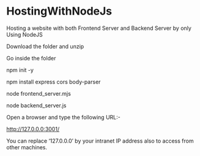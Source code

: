 # HostingWithNodeJs
Hosting a website with both Frontend Server and Backend Server 
by only Using NodeJS

Download the folder and unzip

Go inside the folder

npm init -y

npm install express cors body-parser

node frontend_server.mjs

node backend_server.js

Open a browser and type the following URL:-

http://127.0.0.0:3001/

You can replace ‘127.0.0.0’ by your intranet IP address also to access from other machines.

